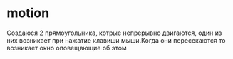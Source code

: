 # motion
Создаюся 2 прямоугольника, котрые непрерывно двигаются, один из них возникает при нажатие клавиши мыши.Когда они пересекаются то возникает окно оповещвющие об этом 
